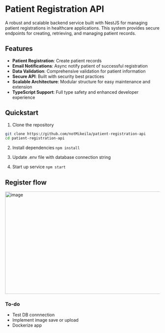# Patient Registration API

A robust and scalable backend service built with NestJS for managing patient registrations in healthcare applications. This system provides secure endpoints for creating, retrieving, and managing patient records.

## Features

- **Patient Registration**: Create patient records
- **Email Notifications**: Async notify patient of successful registration
- **Data Validation**: Comprehensive validation for patient information
- **Secure API**: Built with security best practices
- **Scalable Architecture**: Modular structure for easy maintenance and extension
- **TypeScript Support**: Full type safety and enhanced developer experience

## Quickstart

1. Clone the repository
```bash
git clone https://github.com/notMikeila/patient-registration-api
cd patient-registration-api
```

2. Install dependencies
``` npm install ```

3. Update .env file with database connection string

4. Start up service
``` npm start ```

## Register flow
<img width="931" height="332" alt="image" src="https://github.com/notMikeila/patient-registration-api/blob/main/register-endpoint-flow.jpg?raw=true" />


### To-do
- Test DB connnection
- Implement image save or upload
- Dockerize app
